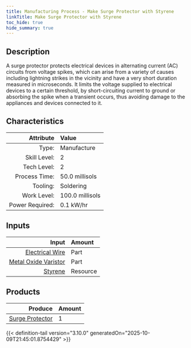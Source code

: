 ```yaml
---
title: Manufacturing Process - Make Surge Protector with Styrene
linkTitle: Make Surge Protector with Styrene
toc_hide: true
hide_summary: true
---
```

<!-- This is generated by the MarsSim HelpGenertor, do not edit. -->

## Description
 A surge protector protects electrical devices in alternating current (AC) circuits from &#10;&#9;&#9;&#9;voltage spikes, which can arise from a variety of causes including lightning strikes in the &#10;&#9;&#9;&#9;vicinity and have a very short duration measured in microseconds. It limits the voltage supplied &#10;&#9;&#9;&#9;to electrical devices to a certain threshold, by short-circuiting current to ground or absorbing &#10;&#9;&#9;&#9;the spike when a transient occurs, thus avoiding damage to the appliances and devices connected &#10;&#9;&#9;&#9;to it.&#10;&#9;&#9;

## Characteristics

| Attribute      | Value |
|--------:|:------|
|Type:|Manufacture|
|Skill Level:|2|
|Tech Level:|2|
|Process Time:|50.0 millisols|
|Tooling:|Soldering|
|Work Level:|100.0 millisols|
|Power Required:|0.1 kW/hr|

## Inputs

| Input      | Amount |
|--------:|:------|
|[Electrical Wire](/docs/definitions/part/electrical-wire)|Part|2|
|[Metal Oxide Varistor](/docs/definitions/part/metal-oxide-varistor)|Part|4|
|[Styrene](/docs/definitions/resource/styrene)|Resource|0.2 kg|

## Products


| Produce      | Amount |
|--------:|:------|
|[Surge Protector](/docs/definitions/part/surge-protector)|1|



{{< definition-tail version="3.10.0" generatedOn="2025-10-09T21:45:01.8754429" >}}



